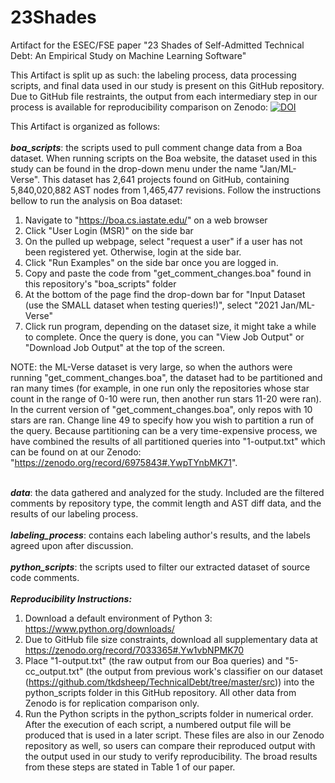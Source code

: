 # 23Shades
Artifact for the ESEC/FSE paper "23 Shades of Self-Admitted Technical Debt: An Empirical Study on Machine Learning Software"

This Artifact is split up as such: the labeling process, data processing scripts, and final data used in our study is present on this GitHub repository. Due to GitHub file restraints, the output from each intermediary step in our process is available for reproducibility comparison on Zenodo: [![DOI](https://zenodo.org/badge/DOI/10.5281/zenodo.7033365.svg)](https://doi.org/10.5281/zenodo.7033365)

This Artifact is organized as follows: \
\
***boa_scripts***: the scripts used to pull comment change data from a Boa dataset. When running scripts on the Boa website, the dataset used in this study can be found in the drop-down menu under the name "Jan/ML-Verse". This dataset has 2,641 projects found on GitHub, containing 5,840,020,882 AST nodes from 1,465,477 revisions. Follow the instructions bellow to run the analysis on Boa dataset:

1. Navigate to "https://boa.cs.iastate.edu/" on a web browser
2. Click "User Login (MSR)" on the side bar
3. On the pulled up webpage, select "request a user" if a user has not been registered yet. Otherwise, login at the side bar.
4. Click "Run Examples" on the side bar once you are logged in.
5. Copy and paste the code from "get_comment_changes.boa" found in this repository's "boa_scripts" folder
6. At the bottom of the page find the drop-down bar for "Input Dataset (use the SMALL dataset when testing queries!)", select "2021 Jan/ML-Verse"
7. Click run program, depending on the dataset size, it might take a while to complete. Once the query is done, you can "View Job Output" or "Download Job Output" at the top of the screen.

NOTE: the ML-Verse dataset is very large, so when the authors were running "get_comment_changes.boa", the dataset had to be partitioned and ran many times (for example, in one run only the 
repositories whose star count in the range of 0-10 were run, then another run stars 11-20 were ran). In the current version of "get_comment_changes.boa", only repos with 10 stars are ran. Change 
line 49 to specify how you wish to partition a run of the query. Because partitioning can be a very time-expensive process, we have combined the results of all partitioned queries into "1-output.txt"
which can be found on at our Zenodo: "https://zenodo.org/record/6975843#.YwpTYnbMK71".

\
***data***: the data gathered and analyzed for the study. Included are the filtered comments by repository type, the commit length and AST diff data, and the results of our labeling process. \
\
***labeling_process***: contains each labeling author's results, and the labels agreed upon after discussion. \
\
***python_scripts***: the scripts used to filter our extracted dataset of source code comments. \
\
***Reproducibility Instructions:***

1. Download a default environment of Python 3: https://www.python.org/downloads/
2. Due to GitHub file size constraints, download all supplementary data at https://zenodo.org/record/7033365#.Yw1vbNPMK70
3. Place "1-output.txt" (the raw output from our Boa queries) and "5-cc_output.txt" (the output from previous work's classifier on our dataset (https://github.com/tkdsheep/TechnicalDebt/tree/master/src)) into the python_scripts folder in this GitHub repository. All other data from Zenodo is for replication comparison only.
4. Run the Python scripts in the python_scripts folder in numerical order. After the execution of each script, a numbered output file will be produced that is used in a later script. These files are also in our Zenodo repository as well, so users can compare their reproduced output with the output used in our study to verify reproducibility. The broad results from these steps are stated in Table 1 of our paper.
